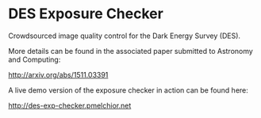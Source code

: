 # DES Exposure Checker
Crowdsourced image quality control for the Dark Energy Survey (DES).

More details can be found in the associated paper submitted to Astronomy and Computing:

http://arxiv.org/abs/1511.03391

A live demo version of the exposure checker in action can be found here:

http://des-exp-checker.pmelchior.net
